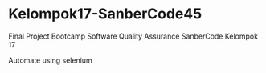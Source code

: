 # Kelompok17-SanberCode45
Final Project Bootcamp Software Quality Assurance SanberCode Kelompok 17

Automate using selenium 
